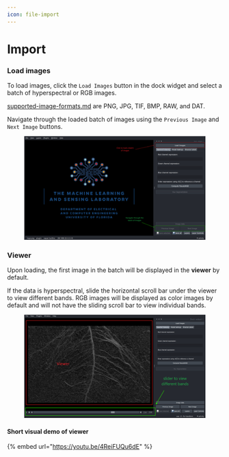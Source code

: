 ```yaml
---
icon: file-import
---
```


# Import

### Load images

To load images, click the `Load Images` button in the dock widget and select a batch of hyperspectral or RGB images.

[supported-image-formats.md](supported-image-formats.md "mention") are PNG, JPG, TIF, BMP, RAW, and DAT.

Navigate through the loaded batch of images using the `Previous Image` and `Next Image` buttons.

<figure><img src="../../.gitbook/assets/image (20).png" alt=""><figcaption></figcaption></figure>

### Viewer

Upon loading, the first image in the batch will be displayed in the **viewer** by default.&#x20;

If the data is hyperspectral, slide the horizontal scroll bar under the viewer to view different bands. RGB images will be displayed as color images by default and will not have the sliding scroll bar to view individual bands.

<figure><img src="../../.gitbook/assets/Untitled1.png" alt=""><figcaption></figcaption></figure>

#### Short visual demo of viewer

{% embed url="https://youtu.be/4ReiFUQu6dE" %}



